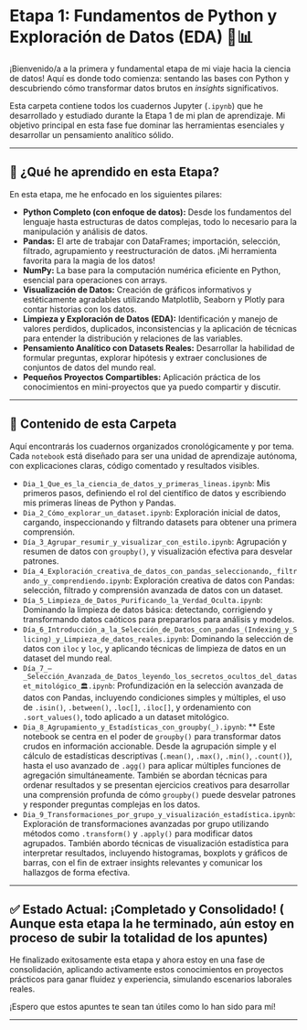 #  Etapa 1: Fundamentos de Python y Exploración de Datos (EDA) 🐍📊

¡Bienvenido/a a la primera y fundamental etapa de mi viaje hacia la ciencia de datos! Aquí es donde todo comienza: sentando las bases con Python y descubriendo cómo transformar datos brutos en *insights* significativos.

Esta carpeta contiene todos los cuadernos Jupyter (`.ipynb`) que he desarrollado y estudiado durante la Etapa 1 de mi plan de aprendizaje. Mi objetivo principal en esta fase fue dominar las herramientas esenciales y desarrollar un pensamiento analítico sólido.

---

## 🎯 ¿Qué he aprendido en esta Etapa?

En esta etapa, me he enfocado en los siguientes pilares:

* **Python Completo (con enfoque de datos):** Desde los fundamentos del lenguaje hasta estructuras de datos complejas, todo lo necesario para la manipulación y análisis de datos.
* **Pandas:** El arte de trabajar con DataFrames; importación, selección, filtrado, agrupamiento y reestructuración de datos. ¡Mi herramienta favorita para la magia de los datos!
* **NumPy:** La base para la computación numérica eficiente en Python, esencial para operaciones con arrays.
* **Visualización de Datos:** Creación de gráficos informativos y estéticamente agradables utilizando Matplotlib, Seaborn y Plotly para contar historias con los datos.
* **Limpieza y Exploración de Datos (EDA):** Identificación y manejo de valores perdidos, duplicados, inconsistencias y la aplicación de técnicas para entender la distribución y relaciones de las variables.
* **Pensamiento Analítico con Datasets Reales:** Desarrollar la habilidad de formular preguntas, explorar hipótesis y extraer conclusiones de conjuntos de datos del mundo real.
* **Pequeños Proyectos Compartibles:** Aplicación práctica de los conocimientos en mini-proyectos que ya puedo compartir y discutir.

---

## 📂 Contenido de esta Carpeta

Aquí encontrarás los cuadernos organizados cronológicamente y por tema. Cada `notebook` está diseñado para ser una unidad de aprendizaje autónoma, con explicaciones claras, código comentado y resultados visibles.

* `Dia_1_Que_es_la_ciencia_de_datos_y_primeras_lineas.ipynb`: Mis primeros pasos, definiendo el rol del científico de datos y escribiendo mis primeras líneas de Python y Pandas.
* `Dia_2_Cómo_explorar_un_dataset.ipynb`: Exploración inicial de datos, cargando, inspeccionando y filtrando datasets para obtener una primera comprensión.
* `Día_3_Agrupar_resumir_y_visualizar_con_estilo.ipynb`: Agrupación y resumen de datos con `groupby()`, y visualización efectiva para desvelar patrones.
* `Día_4_Exploración_creativa_de_datos_con_pandas_seleccionando,_filtrando_y_comprendiendo.ipynb`: Exploración creativa de datos con Pandas: selección, filtrado y comprensión avanzada de datos con un dataset.
* `Día_5_Limpieza_de_Datos_Purificando_la_Verdad_Oculta.ipynb`: Dominando la limpieza de datos básica: detectando, corrigiendo y transformando datos caóticos para prepararlos para análisis y modelos.
* `Día_6_Introducción_a_la_Selección_de_Datos_con_pandas_(Indexing_y_Slicing)_y_Limpieza_de_datos_reales.ipynb`: Dominando la selección de datos con `iloc` y `loc`, y aplicando técnicas de limpieza de datos en un dataset del mundo real.
* `Día_7_–_Selección_Avanzada_de_Datos_leyendo_los_secretos_ocultos_del_dataset_mitológico_🏛.ipynb`: Profundización en la selección avanzada de datos con Pandas, incluyendo condiciones simples y múltiples, el uso de `.isin()`, `.between()`, `.loc[]`, `.iloc[]`, y ordenamiento con `.sort_values()`, todo aplicado a un dataset mitológico.
* `Dia_8_Agrupamiento_y_Estadísticas_con_groupby(_).ipynb`: ** Este notebook se centra en el poder de `groupby()` para transformar datos crudos en información accionable. Desde la agrupación simple y el cálculo de estadísticas descriptivas (`.mean()`, `.max()`, `.min()`, `.count()`), hasta el uso avanzado de `.agg()` para aplicar múltiples funciones de agregación simultáneamente. También se abordan técnicas para ordenar resultados y se presentan ejercicios creativos para desarrollar una comprensión profunda de cómo `groupby()` puede desvelar patrones y responder preguntas complejas en los datos.
* `Dia_9_Transformaciones_por_grupo_y_visualización_estadística.ipynb`: Exploración de transformaciones avanzadas por grupo utilizando métodos como `.transform()` y `.apply()` para modificar datos agrupados. También abordo técnicas de visualización estadística para interpretar resultados, incluyendo histogramas, boxplots y gráficos de barras, con el fin de extraer insights relevantes y comunicar los hallazgos de forma efectiva.
---

## ✅ Estado Actual: ¡Completado y Consolidado! ( Aunque esta etapa la he terminado, aún estoy en proceso de subir la totalidad de los apuntes)

He finalizado exitosamente esta etapa y ahora estoy en una fase de consolidación, aplicando activamente estos conocimientos en proyectos prácticos para ganar fluidez y experiencia, simulando escenarios laborales reales.

¡Espero que estos apuntes te sean tan útiles como lo han sido para mí!

---
